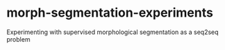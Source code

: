 # morph-segmentation-experiments
Experimenting with supervised morphological segmentation as a seq2seq problem

